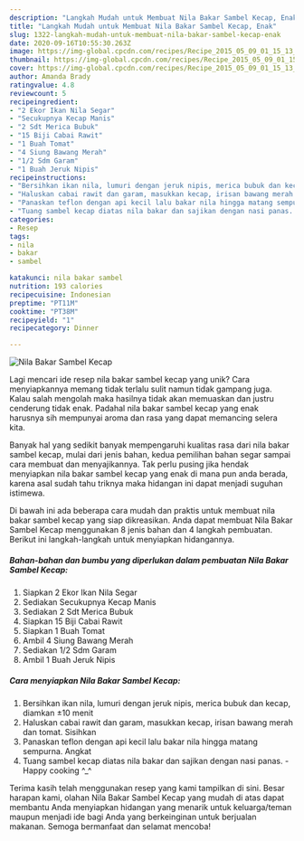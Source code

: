 ```yaml
---
description: "Langkah Mudah untuk Membuat Nila Bakar Sambel Kecap, Enak"
title: "Langkah Mudah untuk Membuat Nila Bakar Sambel Kecap, Enak"
slug: 1322-langkah-mudah-untuk-membuat-nila-bakar-sambel-kecap-enak
date: 2020-09-16T10:55:30.263Z
image: https://img-global.cpcdn.com/recipes/Recipe_2015_05_09_01_15_13_133_0821c6f6f6056ede7bf5/751x532cq70/nila-bakar-sambel-kecap-foto-resep-utama.jpg
thumbnail: https://img-global.cpcdn.com/recipes/Recipe_2015_05_09_01_15_13_133_0821c6f6f6056ede7bf5/751x532cq70/nila-bakar-sambel-kecap-foto-resep-utama.jpg
cover: https://img-global.cpcdn.com/recipes/Recipe_2015_05_09_01_15_13_133_0821c6f6f6056ede7bf5/751x532cq70/nila-bakar-sambel-kecap-foto-resep-utama.jpg
author: Amanda Brady
ratingvalue: 4.8
reviewcount: 5
recipeingredient:
- "2 Ekor Ikan Nila Segar"
- "Secukupnya Kecap Manis"
- "2 Sdt Merica Bubuk"
- "15 Biji Cabai Rawit"
- "1 Buah Tomat"
- "4 Siung Bawang Merah"
- "1/2 Sdm Garam"
- "1 Buah Jeruk Nipis"
recipeinstructions:
- "Bersihkan ikan nila, lumuri dengan jeruk nipis, merica bubuk dan kecap, diamkan ±10 menit"
- "Haluskan cabai rawit dan garam, masukkan kecap, irisan bawang merah dan tomat. Sisihkan"
- "Panaskan teflon dengan api kecil lalu bakar nila hingga matang sempurna. Angkat"
- "Tuang sambel kecap diatas nila bakar dan sajikan dengan nasi panas.  Happy cooking ^_^"
categories:
- Resep
tags:
- nila
- bakar
- sambel

katakunci: nila bakar sambel 
nutrition: 193 calories
recipecuisine: Indonesian
preptime: "PT11M"
cooktime: "PT38M"
recipeyield: "1"
recipecategory: Dinner

---
```



![Nila Bakar Sambel Kecap](https://img-global.cpcdn.com/recipes/Recipe_2015_05_09_01_15_13_133_0821c6f6f6056ede7bf5/751x532cq70/nila-bakar-sambel-kecap-foto-resep-utama.jpg)

Lagi mencari ide resep nila bakar sambel kecap yang unik? Cara menyiapkannya memang tidak terlalu sulit namun tidak gampang juga. Kalau salah mengolah maka hasilnya tidak akan memuaskan dan justru cenderung tidak enak. Padahal nila bakar sambel kecap yang enak harusnya sih mempunyai aroma dan rasa yang dapat memancing selera kita.



Banyak hal yang sedikit banyak mempengaruhi kualitas rasa dari nila bakar sambel kecap, mulai dari jenis bahan, kedua pemilihan bahan segar sampai cara membuat dan menyajikannya. Tak perlu pusing jika hendak menyiapkan nila bakar sambel kecap yang enak di mana pun anda berada, karena asal sudah tahu triknya maka hidangan ini dapat menjadi suguhan istimewa.


Di bawah ini ada beberapa cara mudah dan praktis untuk membuat nila bakar sambel kecap yang siap dikreasikan. Anda dapat membuat Nila Bakar Sambel Kecap menggunakan 8 jenis bahan dan 4 langkah pembuatan. Berikut ini langkah-langkah untuk menyiapkan hidangannya.

<!--inarticleads1-->

##### Bahan-bahan dan bumbu yang diperlukan dalam pembuatan Nila Bakar Sambel Kecap:

1. Siapkan 2 Ekor Ikan Nila Segar
1. Sediakan Secukupnya Kecap Manis
1. Sediakan 2 Sdt Merica Bubuk
1. Siapkan 15 Biji Cabai Rawit
1. Siapkan 1 Buah Tomat
1. Ambil 4 Siung Bawang Merah
1. Sediakan 1/2 Sdm Garam
1. Ambil 1 Buah Jeruk Nipis




<!--inarticleads2-->

##### Cara menyiapkan Nila Bakar Sambel Kecap:

1. Bersihkan ikan nila, lumuri dengan jeruk nipis, merica bubuk dan kecap, diamkan ±10 menit
1. Haluskan cabai rawit dan garam, masukkan kecap, irisan bawang merah dan tomat. Sisihkan
1. Panaskan teflon dengan api kecil lalu bakar nila hingga matang sempurna. Angkat
1. Tuang sambel kecap diatas nila bakar dan sajikan dengan nasi panas.  - Happy cooking ^_^




Terima kasih telah menggunakan resep yang kami tampilkan di sini. Besar harapan kami, olahan Nila Bakar Sambel Kecap yang mudah di atas dapat membantu Anda menyiapkan hidangan yang menarik untuk keluarga/teman maupun menjadi ide bagi Anda yang berkeinginan untuk berjualan makanan. Semoga bermanfaat dan selamat mencoba!
